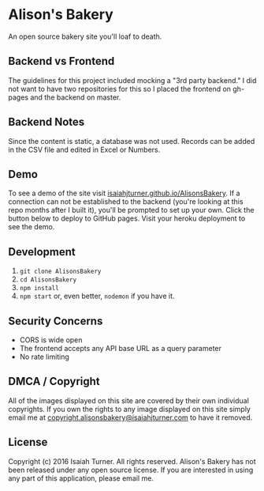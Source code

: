 # Alison's Bakery
An open source bakery site you'll loaf to death.

## Backend vs Frontend
The guidelines for this project included mocking a "3rd party backend." I did not want to have two repositories for this so I placed the frontend on gh-pages and the backend on master.

## Backend Notes
Since the content is static, a database was not used. Records can be added in the CSV file and edited in Excel or Numbers.

## Demo
To see a demo of the site visit [isaiahjturner.github.io/AlisonsBakery](https://isaiahjturner.github.io/AlisonsBakery]). If a connection can not be established to the backend (you're looking at this repo months after I built it), you'll be prompted to set up your own. Click the button below to deploy to GitHub pages. Visit your heroku deployment to see the demo.

## Development
1. `git clone AlisonsBakery`
2. `cd AlisonsBakery`
3. `npm install`
4. `npm start` or, even better, `nodemon` if you have it.

## Security Concerns
- CORS is wide open
- The frontend accepts any API base URL as a query parameter
- No rate limiting

## DMCA / Copyright
All of the images displayed on this site are covered by their own individual copyrights. If you own the rights to any image displayed on this site simply email me at copyright.alisonsbakery@isaiahjturner.com to have it removed.

## License
Copyright (c) 2016 Isaiah Turner. All rights reserved.
Alison's Bakery has not been released under any open source license. If you are interested in using any part of this application, please email me.
